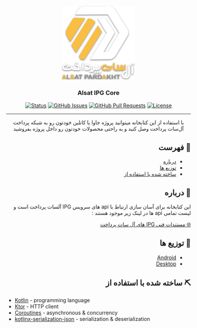 <p align="center">
  <a href="" rel="noopener">
 <img width=200px height=200px src="./logo.png" alt="Project logo"></a>
</p>

<h3 align="center">Alsat IPG Core</h3>

<div align="center">

[![Status](https://img.shields.io/badge/status-active-success.svg)]()
[![GitHub Issues](https://img.shields.io/github/issues/AlsatPardakht/AlsatIPGCore.svg)](https://github.com/AlsatPardakht/AlsatIPGCore/issues)
[![GitHub Pull Requests](https://img.shields.io/github/issues-pr/AlsatPardakht/AlsatIPGCore.svg)](https://github.com/AlsatPardakht/AlsatIPGCore/pulls)
[![License](https://img.shields.io/badge/license-MIT-blue.svg)](/LICENSE)

</div>

---

<p align="center">با استفاده از این کتابخانه میتوانید پروژه جاوا یا کاتلین خودتون رو به شبکه پرداخت آل‌سات پرداخت وصل کنید و به راحتی محصولات خودتون رو داخل پروژه بفروشید
    <br> 
</p>

<div dir="rtl">

## 📝 فهرست

- [درباره](#about)
- [توزیع ها](#distributions)
- [ساخته شده با استفاده از](#built_using)

## 🧐 درباره <a name = "about"></a>
<p dir="rtl">
این کتابخانه برای آسان سازی ارتباط با api های سرویس IPG آلسات پرداخت است و لیست تمامی api ها در لینک زیر موجود هستند  :
</p>
<a href="https://www.alsatpardakht.com/TechnicalDocumentation/191">🌐 مستندات فنی IPG های آل سات پرداخت</a><br>

## 🔀 توزیع ها <a name = "distributions"></a>

- [Android](https://github.com/AlsatPardakht/AlsatIPGAndroid)
- [Desktop](https://github.com/AlsatPardakht/AlsatIPGDesktop)


## ⛏️ ساخته شده با استفاده از  <a name = "built_using"></a>

</div>

- [Kotlin](https://kotlinlang.org/) - programming language
- [Ktor](https://ktor.io/) - HTTP client
- [Coroutines](https://kotlinlang.org/docs/coroutines-overview.html) - asynchronous & concurrency
- [kotlinx-serialization-json](https://github.com/Kotlin/kotlinx.serialization) - serialization & deserialization